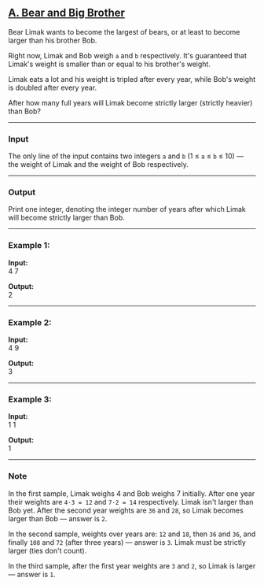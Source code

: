 ## [A. Bear and Big Brother](https://codeforces.com/problemset/problem/791/A)

Bear Limak wants to become the largest of bears, or at least to become larger than his brother Bob.

Right now, Limak and Bob weigh `a` and `b` respectively. It's guaranteed that Limak's weight is smaller than or equal to his brother's weight.

Limak eats a lot and his weight is tripled after every year, while Bob's weight is doubled after every year.

After how many full years will Limak become strictly larger (strictly heavier) than Bob?

---

### Input
The only line of the input contains two integers `a` and `b` (1 ≤ `a` ≤ `b` ≤ 10) — the weight of Limak and the weight of Bob respectively.

---

### Output
Print one integer, denoting the integer number of years after which Limak will become strictly larger than Bob.

---

### Example 1:
**Input:**  
4 7

**Output:**  
2

---

### Example 2:
**Input:**  
4 9

**Output:**  
3

---

### Example 3:
**Input:**  
1 1

**Output:**  
1

---

### Note
In the first sample, Limak weighs 4 and Bob weighs 7 initially. After one year their weights are `4·3 = 12` and `7·2 = 14` respectively. Limak isn't larger than Bob yet. After the second year weights are `36` and `28`, so Limak becomes larger than Bob — answer is `2`.

In the second sample, weights over years are: `12` and `18`, then `36` and `36`, and finally `108` and `72` (after three years) — answer is `3`. Limak must be strictly larger (ties don't count).

In the third sample, after the first year weights are `3` and `2`, so Limak is larger — answer is `1`.

